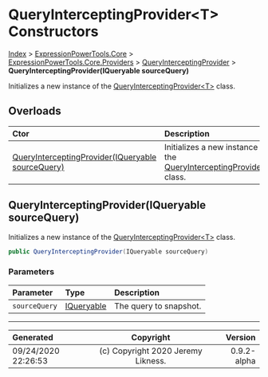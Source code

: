 ﻿# QueryInterceptingProvider&lt;T> Constructors

[Index](../index.md) > [ExpressionPowerTools.Core](ExpressionPowerTools.Core.a.md) > [ExpressionPowerTools.Core.Providers](ExpressionPowerTools.Core.Providers.n.md) > [QueryInterceptingProvider<T>](ExpressionPowerTools.Core.Providers.QueryInterceptingProvider`1.cs.md) > **QueryInterceptingProvider(IQueryable sourceQuery)**

Initializes a new instance of the [QueryInterceptingProvider&lt;T>](ExpressionPowerTools.Core.Providers.QueryInterceptingProvider`1.cs.md) class.

## Overloads

| Ctor | Description |
| :-- | :-- |
| [QueryInterceptingProvider(IQueryable sourceQuery)](#queryinterceptingprovideriqueryable-sourcequery) | Initializes a new instance of the [QueryInterceptingProvider&lt;T>](ExpressionPowerTools.Core.Providers.QueryInterceptingProvider`1.cs.md) class. |

## QueryInterceptingProvider(IQueryable sourceQuery)

Initializes a new instance of the [QueryInterceptingProvider&lt;T>](ExpressionPowerTools.Core.Providers.QueryInterceptingProvider`1.cs.md) class.

```csharp
public QueryInterceptingProvider(IQueryable sourceQuery)
```

### Parameters

| Parameter | Type | Description |
| :-- | :-- | :-- |
| `sourceQuery` | [IQueryable](https://docs.microsoft.com/dotnet/api/system.linq.iqueryable) | The query to snapshot. |



---

| Generated | Copyright | Version |
| :-- | :-: | --: |
| 09/24/2020 22:26:53 | (c) Copyright 2020 Jeremy Likness. | 0.9.2-alpha |
